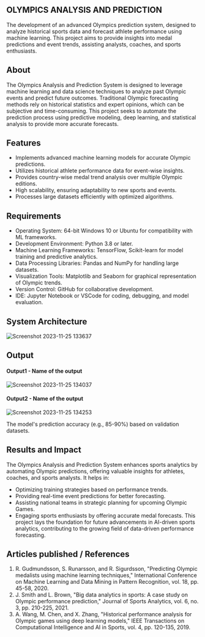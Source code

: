 ## OLYMPICS ANALYSIS AND PREDICTION
The development of an advanced Olympics prediction system, designed to analyze historical sports data and forecast athlete performance using machine learning. This project aims to provide insights into medal predictions and event trends, assisting analysts, coaches, and sports enthusiasts.

## About
<!--Detailed Description about the project-->
The Olympics Analysis and Prediction System is designed to leverage machine learning and data science techniques to analyze past Olympic events and predict future outcomes. Traditional Olympic forecasting methods rely on historical statistics and expert opinions, which can be subjective and time-consuming. This project seeks to automate the prediction process using predictive modeling, deep learning, and statistical analysis to provide more accurate forecasts.

## Features
<!--List the features of the project as shown below-->
- Implements advanced machine learning models for accurate Olympic predictions.
- Utilizes historical athlete performance data for event-wise insights.
- Provides country-wise medal trend analysis over multiple Olympic editions.
- High scalability, ensuring adaptability to new sports and events.
- Processes large datasets efficiently with optimized algorithms.

## Requirements
<!--List the requirements of the project as shown below-->
* Operating System: 64-bit Windows 10 or Ubuntu for compatibility with ML frameworks.
* Development Environment: Python 3.8 or later.
* Machine Learning Frameworks: TensorFlow, Scikit-learn for model training and predictive analytics.
* Data Processing Libraries: Pandas and NumPy for handling large datasets.
* Visualization Tools: Matplotlib and Seaborn for graphical representation of Olympic trends.
* Version Control: GitHub for collaborative development.
* IDE: Jupyter Notebook or VSCode for coding, debugging, and model evaluation.

## System Architecture
<!--Embed the system architecture diagram as shown below-->

![Screenshot 2023-11-25 133637](https://github.com/<<yourusername>>/Hand-Gesture-Recognition-System/assets/75235455/a60c11f3-0a11-47fb-ac89-755d5f45c995)


## Output

<!--Embed the Output picture at respective places as shown below as shown below-->
#### Output1 - Name of the output

![Screenshot 2023-11-25 134037](https://github.com/<<yourusername>>/Hand-Gesture-Recognition-System/assets/75235455/8c2b6b5c-5ed2-4ec4-b18e-5b6625402c16)

#### Output2 - Name of the output
![Screenshot 2023-11-25 134253](https://github.com/<<yourusername>>/Hand-Gesture-Recognition-System/assets/75235455/5e05c981-05ca-4aaa-aea2-d918dcf25cb7)

The model's prediction accuracy (e.g., 85-90%) based on validation datasets.


## Results and Impact
<!--Give the results and impact as shown below-->
The Olympics Analysis and Prediction System enhances sports analytics by automating Olympic predictions, offering valuable insights for athletes, coaches, and sports analysts. It helps in:
* Optimizing training strategies based on performance trends.
* Providing real-time event predictions for better forecasting.
* Assisting national teams in strategic planning for upcoming Olympic Games.
* Engaging sports enthusiasts by offering accurate medal forecasts.
This project lays the foundation for future advancements in AI-driven sports analytics, contributing to the growing field of data-driven performance forecasting.

## Articles published / References
1. R. Gudmundsson, S. Runarsson, and R. Sigurdsson, "Predicting Olympic medalists using machine learning techniques," International Conference on Machine Learning and Data Mining in Pattern Recognition, vol. 18, pp. 45-58, 2020.
2. J. Smith and L. Brown, "Big data analytics in sports: A case study on Olympic performance prediction," Journal of Sports Analytics, vol. 6, no. 3, pp. 210-225, 2021.
3. A. Wang, M. Chen, and X. Zhang, "Historical performance analysis for Olympic games using deep learning models," IEEE Transactions on Computational Intelligence and AI in Sports, vol. 4, pp. 120-135, 2019.




